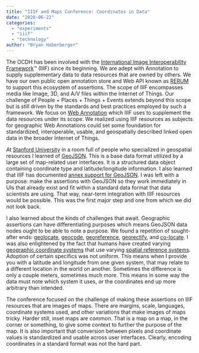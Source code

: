 ```yaml
---
title: "IIIF and Maps Conference: Coordinates in Data"
date: "2020-06-22"
categories: 
  - "experiments"
  - "iiif"
  - "technology"
author: "Bryan Haberberger"
---
```


The OCDH has been involved with the [International Image Interoperability Framework](https://iiif.io)™ (IIIF) since its beginning.  We are adept with Annotation to supply supplementary data to data resources that are owned by others.  We have our own public open annotation store and Web API known as [RERUM](http://rerum.io) to support this ecosystem of assertions.  The scope of IIIF encompasses media like Image, 3D, and A/V files within the Internet of Things. Our challenge of People + Places + Things + Events extends beyond this scope but is still driven by the standards and best practices employed by such a framework.  We focus on [Web Annotation](https://www.w3.org/TR/annotation-model/) which IIIF uses to supplement the data resources under its scope.  We realized using IIIF resources as subjects for geographic Web Annotations could set some foundation for standardized, interoperable, usable, and geospatially described linked open data in the broader Internet of Things.

At [Stanford University](https://www.stanford.edu/) in a room full of people who specialized in geospatial resources I learned of [GeoJSON](https://geojson.org/).  This is a base data format utilized by a large set of map-related user interfaces. It is a structured data object containing coordinate type and latitude/longitude information.  I also learned that IIIF has documented [annex support for GeoJSON](https://iiif.io/api/annex/services/#geojson).  I was left with a purpose: make the assertions with GeoJSON so they work immediately in UIs that already exist and fit within a standard data format that data scientists are using.  That way, near-term integration with IIIF resources would be possible.  This was the first major step and one from which we did not look back.

I also learned about the kinds of challenges that await.  Geographic assertions can have differentiating purposes which means GeoJSON data nodes ought to be able to note a purpose.  We found a repetition of sought-after ends: [geolocate](https://www.dictionary.com/browse/geolocation?s=t), [geocode](https://www.dictionary.com/browse/geocode?s=t), [georeference](https://en.wikipedia.org/wiki/Georeferencing), [georectify](https://www.yourdictionary.com/georectification), and [co-locate](https://www.dictionary.com/browse/colocate?s=ts).  I was also enlightened by the fact that humans have created varying [geographic coordinate systems](https://en.wikipedia.org/wiki/Geographic_coordinate_system) that use varying [spatial reference systems](https://en.wikipedia.org/wiki/Spatial_reference_system).  Adoption of certain specifics was not uniform.  This means when I provide you with a latitude and longitude from one given system, that may relate to a different location in the world on another.  Sometimes the difference is only a couple meters, sometimes much more.  This means in some way the data must note which system it uses, or the coordinates end up more arbitrary than intended.

The conference focused on the challenge of making these assertions on IIIF resources that are images of maps. There are margins, scale, languages, coordinate systems used, and other variations that make images of maps tricky.  Harder still, inset maps are common.  That is a map on a map, in the corner or something, to give some context to further the purpose of the map.  It is also important that conversion between pixels and coordinate values is standardized and usable across user interfaces.  Clearly, encoding coordinates in a standard format was not the hard part.
